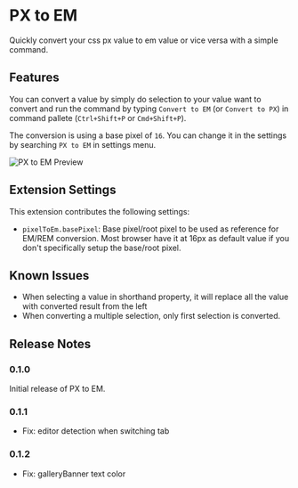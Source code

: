# PX to EM

Quickly convert your css px value to em value or vice versa with a simple command.

## Features

You can convert a value by simply do selection to your value want to convert and run the command by typing `Convert to EM` (or `Convert to PX`) in command pallete (`Ctrl+Shift+P` or `Cmd+Shift+P`).

The conversion is using a base pixel of `16`. You can change it in the settings by searching `PX to EM` in settings menu.

![PX to EM Preview](https://i.imgur.com/7vw7s4K.gif)

## Extension Settings

This extension contributes the following settings:

- `pixelToEm.basePixel`: Base pixel/root pixel to be used as reference for EM/REM conversion. Most browser have it at 16px as default value if you don't specifically setup the base/root pixel.

## Known Issues

- When selecting a value in shorthand property, it will replace all the value with converted result from the left
- When converting a multiple selection, only first selection is converted.

## Release Notes

### 0.1.0

Initial release of PX to EM.

### 0.1.1

- Fix: editor detection when switching tab

### 0.1.2

- Fix: galleryBanner text color
